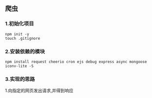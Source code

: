 ## 爬虫
### 1.初始化项目
```
npm init -y
touch .gitignore
```

### 2.安装依赖的模块
```
npm install request cheerio cron ejs debug express async mongoose iconv-lite -S
```

### 3.实现的思路
1.向指定的网页发出请求,并得到响应